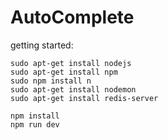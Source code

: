 AutoComplete
============
getting started: 
```
sudo apt-get install nodejs
sudo apt-get install npm
sudo npm install n
sudo apt-get install nodemon
sudo apt-get install redis-server

npm install
npm run dev
```